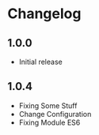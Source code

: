# Changelog

## 1.0.0

- Initial release

## 1.0.4

- Fixing Some Stuff
- Change Configuration
- Fixing Module ES6
